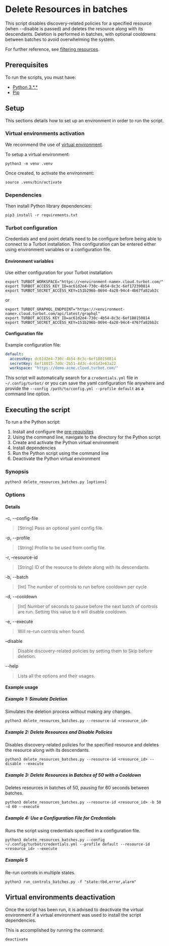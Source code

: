 # Delete Resources in batches

This script disables discovery-related policies for a specified resource (when --disable is passed) and deletes the resource along with its descendants. Deletion is performed in batches, with optional cooldowns between batches to avoid overwhelming the system.

For further reference, see [filtering resources](https://turbot.com/guardrails/docs/reference/filter/resources).

## Prerequisites

To run the scripts, you must have:

- [Python 3.\*.\*](https://www.python.org/downloads/)
- [Pip](https://pip.pypa.io/en/stable/installing/)

## Setup

This sections details how to set up an environment in order to run the script.

### Virtual environments activation

We recommend the use of [virtual environment](https://docs.python.org/3/library/venv.html).

To setup a virtual environment:

```shell
python3 -m venv .venv
```

Once created, to activate the environment:

```shell
source .venv/bin/activate
```

### Dependencies

Then install Python library dependencies:

```shell
pip3 install -r requirements.txt
```

### Turbot configuration

Credentials and end point details need to be configure before being able to connect to a Turbot installation.
This configuration can be entered either using environment variables or a configuration file.

#### Environment variables

Use either configuration for your Turbot installation:

```shell
export TURBOT_WORKSPACE="https://<environment-name>.cloud.turbot.com/"
export TURBOT_ACCESS_KEY_ID=ac61d2e4-730c-4b54-8c3c-6ef172390814
export TURBOT_SECRET_ACCESS_KEY=151b296b-0694-4a28-94c4-4b67fa82ab2c
```

or

```shell
export TURBOT_GRAPHQL_ENDPOINT="https://<environment-name>.cloud.turbot.com/api/latest/graphql"
export TURBOT_ACCESS_KEY_ID=ac61d2e4-730c-4b54-8c3c-6ef180150814
export TURBOT_SECRET_ACCESS_KEY=151b296b-0694-4a28-94c4-4767fa82bb2c
```

#### Configuration file

Example configuration file:

```yaml
default:
  accessKey: dc61d2e4-730c-4b54-8c3c-6ef180150814
  secretKey: 6ef18015-7d0c-2b51-4d2c-dc61d2e63a22
  workspace: "https://demo-acme.cloud.turbot.com/"
```

This script will automatically search for a `credentials.yml` file in `~/.config/turbot/` or you can save the yaml configuration file anywhere and provide the `--config /path/to/config.yml --profile default` as a command line option.

## Executing the script

To run a the Python script:

1. Install and configure the [pre-requisites](#Prerequisites)
1. Using the command line, navigate to the directory for the Python script
1. Create and activate the Python virtual environment
1. Install dependencies
1. Run the Python script using the command line
1. Deactivate the Python virtual environment

### Synopsis

```shell
python3 delete_resources_batches.py [options]
```

### Options

#### Details

-c, --config-file

> [String] Pass an optional yaml config file.

-p, --profile

> [String] Profile to be used from config file.

-r, –resource-id

> [String] ID of the resource to delete along with its descendants.

-b, --batch

> [Int] The number of controls to run before cooldown per cycle

-d, --cooldown

> [Int] Number of seconds to pause before the next batch of controls are run. Setting this value to `0` will disable cooldown.

-e, --execute

> Will re-run controls when found.

–disable

> Disable discovery-related policies by setting them to Skip before deletion.

--help

> Lists all the options and their usages.

#### Example usage

##### Example 1: Simulate Deletion

Simulates the deletion process without making any changes.

```shell
python3 delete_resources_batches.py --resource-id <resource_id>
```

##### Example 2: Delete Resources and Disable Policies

Disables discovery-related policies for the specified resource and deletes the resource along with its descendants.

```shell
python3 delete_resources_batches.py --resource-id <resource_id> --disable --execute
```

##### Example 3: Delete Resources in Batches of 50 with a Cooldown

Deletes resources in batches of 50, pausing for 60 seconds between batches.

```shell
python3 delete_resources_batches.py --resource-id <resource_id> -b 50 -d 60 --execute
```

##### Example 4: Use a Configuration File for Credentials

Runs the script using credentials specified in a configuration file.

```shell
python3 delete_resources_batches.py --config ~/.config/turbot/credentials.yml --profile default --resource-id <resource_id> --execute
```

##### Example 5

Re-run controls in multiple states.

```shell
python3 run_controls_batches.py -f "state:tbd,error,alarm"
```

## Virtual environments deactivation

Once the script has been run, it is advised to deactivate the virtual environment if a virtual environment was used
to install the script dependencies.

This is accomplished by running the command:

```shell
deactivate
```
